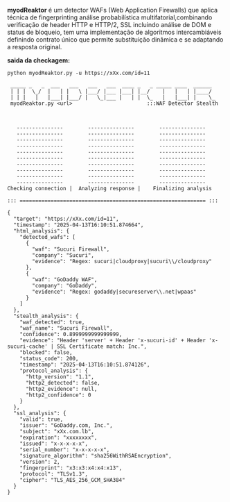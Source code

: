 
**myodReaktor** é um detector WAFs (Web Application Firewalls) que aplica técnica de fingerprinting  análise probabilística  multifatorial,combinando verificação de header HTTP e HTTP/2, SSL incluindo análise de DOM e status de bloqueio, tem uma implementação de algoritmos intercambiáveis  definindo  contrato único que permite substituição dinâmica e se adaptando  a resposta original.


**saida da checkagem:**            
```
python myodReaktor.py -u https://xXx.com/id=11

 _____ _   _  ___   ___   ___   ___  ____ _   _ _____ ____  ______
 | | |  \_/  |   | |   \ |___/ |___ |___| |__/    |   |   | |____/
 | | |   |   |___| |___/ |   \_|___ |   | |  \_   |   |___| |    \_
 myodReaktor.py <url>                        :::WAF Detector Stealth



   ---------------        ---------------        ---------------     
   ---------------        ---------------        ---------------     
   ---------------        ---------------        ---------------     
   ---------------        ---------------        ---------------     
   ---------------        ---------------        ---------------     
   ---------------        ---------------        ---------------     
   ---------------        ---------------        ---------------     
   ---------------        ---------------        ---------------     
   ---------------        ---------------        ---------------     
   ---------------        ---------------        ---------------     
Checking connection |  Analyzing response |    Finalizing analysis

::: ============================================================ :::

{
  "target": "https://xXx.com/id=11",
  "timestamp": "2025-04-13T16:10:51.874664",
  "html_analysis": {
    "detected_wafs": [
      {
        "waf": "Sucuri Firewall",
        "company": "Sucuri",
        "evidence": "Regex: sucuri|cloudproxy|sucuri\\/cloudproxy"
      },
      {
        "waf": "GoDaddy WAF",
        "company": "GoDaddy",
        "evidence": "Regex: godaddy|secureserver\\.net|wpaas"
      }
    ]
  },
  "stealth_analysis": {
    "waf_detected": true,
    "waf_name": "Sucuri Firewall",
    "confidence": 0.8999999999999999,
    "evidence": "Header 'server' + Header 'x-sucuri-id' + Header 'x-sucuri-cache' | SSL Certificate match: Inc.",
    "blocked": false,
    "status_code": 200,
    "timestamp": "2025-04-13T16:10:51.874126",
    "protocol_analysis": {
      "http_version": "1.1",
      "http2_detected": false,
      "http2_evidence": null,
      "http2_confidence": 0
    }
  },
  "ssl_analysis": {
    "valid": true,
    "issuer": "GoDaddy.com, Inc.",
    "subject": "xXx.com.lb",
    "expiration": "xxxxxxxx",
    "issued": "x-x-x-x-x",
    "serial_number": "x-x-x-x-x",
    "signature_algorithm": "sha256WithRSAEncryption",
    "version": 2,
    "fingerprint": "x3:x3:x4:x4:x13",
    "protocol": "TLSv1.3",
    "cipher": "TLS_AES_256_GCM_SHA384"
  }
}


```
